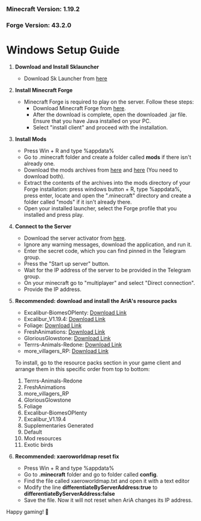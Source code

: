 ### Minecraft Version: 1.19.2
### Forge Version: 43.2.0

# Windows Setup Guide

1. **Download and Install Sklauncher**
   - Download Sk Launcher from [here](https://skmedix.pl/)

2. **Install Minecraft Forge**
   - Minecraft Forge is required to play on the server. Follow these steps:
     - Download Minecraft Forge from [here](https://github.com/eugenio-guarino/aria-minecraft-server-files/raw/main/forge-1.19.2-43.2.0-installer.jar).
     - After the download is complete, open the downloaded .jar file. Ensure that you have Java installed on your PC.
     - Select "install client" and proceed with the installation.

3. **Install Mods**
   - Press Win + R and type %appdata%
   - Go to .minecraft folder and create a folder called **mods** if there isn't already one.
   - Download the mods archives from [here](https://github.com/eugenio-guarino/aria-minecraft-server-files/raw/main/mods-1.zip) and [here](https://github.com/eugenio-guarino/aria-minecraft-server-files/raw/main/mods-2.zip) (You need to download both). 
   - Extract the contents of the archives into the mods directory of your Forge installation: press windows button + R, type %appdata%, press enter, locate and open the ".minecraft" directory and create a folder called "mods" if it isn't already there.
   - Open your installed launcher, select the Forge profile that you installed and press play.

4. **Connect to the Server**
   - Download the server activator from [here](https://github.com/eugenio-guarino/aria-minecraft-server-files/raw/main/aria-launcher.exe).
   - Ignore any warning messages, download the application, and run it.
   - Enter the secret code, which you can find pinned in the Telegram group.
   - Press the "Start up server" button.
   - Wait for the IP address of the server to be provided in the Telegram group.
   - On your minecraft go to "multiplayer" and select "Direct connection". 
   - Provide the IP address.

5. **Recommended: download and install the AriA's resource packs**
   - Excalibur-BiomesOPlenty: [Download Link](https://github.com/eugenio-guarino/aria-minecraft-server-files/raw/main/Excalibur-BiomesOPlenty%2B1.14_BETA.zip)
   - Excalibur_V1.19.4: [Download Link](https://github.com/eugenio-guarino/aria-minecraft-server-files/raw/main/Excalibur_V1.19.4.zip)
   - Foliage: [Download Link](https://github.com/eugenio-guarino/aria-minecraft-server-files/raw/main/Foliage%2B-Resource-Pack-16x-1.19.zip)
   - FreshAnimations: [Download Link](https://github.com/eugenio-guarino/aria-minecraft-server-files/raw/main/FreshAnimations_v1.7.zip)
   - GloriousGlowstone: [Download Link](https://github.com/eugenio-guarino/aria-minecraft-server-files/raw/main/GloriousGlowstone-Resource-Pack-16x-1.19.zip)
   - Terrrs-Animals-Redone: [Download Link](https://github.com/eugenio-guarino/aria-minecraft-server-files/raw/main/Terrrs-Animals-Redone-Resource-Pack-1.19.2.zip)
   - more_villagers_RP: [Download Link](https://github.com/eugenio-guarino/aria-minecraft-server-files/raw/main/more_villagers_RP.zip)

   To install, go to the resource packs section in your game client and arrange them in this specific order from top to bottom:

   1. Terrrs-Animals-Redone
   2. FreshAnimations
   3. more_villagers_RP
   4. GloriousGlowstone
   5. Foliage
   6. Excalibur-BiomesOPlenty
   7. Excalibur_V1.19.4
   8. Supplementaries Generated
   9. Default
   10. Mod resources
   11. Exotic birds

6. **Recommended: xaeroworldmap reset fix**
   - Press Win + R and type %appdata%
   - Go to **.minecraft** folder and go to folder called **config**.
   - Find the file called xaeroworldmap.txt and open it with a text editor
   - Modify the line **differentiateByServerAddress:true** to **differentiateByServerAddress:false**
   - Save the file. Now it will not reset when AriA changes its IP address.


Happy gaming! 🚀
